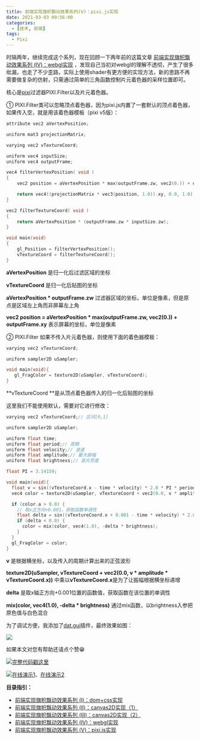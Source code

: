 ```yaml
---
title: 前端实现旗帜飘动效果系列(Ⅴ)：pixi.js实现
date: 2021-03-03 09:56:00
categories:
  - [技术, 前端]
tags:
  - Pixi
---
```


时隔两年，继续完成这个系列，现在回顾一下两年前的这篇文章 [前端实现旗帜飘动效果系列 (Ⅳ)：webgl实现](https://my.oschina.net/codingDog/blog/1839100) ，发现自己当初对webgl的理解不透彻，产生了很多纰漏，也走了不少歪路，实际上使用shader有更方便的实现方法，新的思路不再需要做复杂的仿射，只需通过简单的三角函数控制片元着色器的采样位置即可。

核心是[pixi](https://github.com/pixijs/pixi.js)过滤器PIXI.Filter以及片元着色器。

① PIXI.Filter类可以忽略顶点着色器，因为pixi.js内置了一套默认的顶点着色器，如果传入空，就是用该着色器模板（pixi v5版）：
<!-- more -->
```cpp
attribute vec2 aVertexPosition;

uniform mat3 projectionMatrix;

varying vec2 vTextureCoord;

uniform vec4 inputSize;
uniform vec4 outputFrame;

vec4 filterVertexPosition( void )
{
    vec2 position = aVertexPosition * max(outputFrame.zw, vec2(0.)) + outputFrame.xy;

    return vec4((projectionMatrix * vec3(position, 1.0)).xy, 0.0, 1.0);
}

vec2 filterTextureCoord( void )
{
    return aVertexPosition * (outputFrame.zw * inputSize.zw);
}

void main(void)
{
    gl_Position = filterVertexPosition();
    vTextureCoord = filterTextureCoord();
}
```

**aVertexPosition** 是归一化后过滤区域的坐标

**vTextureCoord** 是归一化后贴图的坐标

**aVertexPosition * outputFrame.zw** 过滤器区域的坐标，单位是像素，但是原点是区域左上角而非屏幕左上角

**vec2 position = aVertexPosition * max(outputFrame.zw, vec2(0.)) + outputFrame.xy** 表示屏幕的坐标，单位是像素

② PIXI.Filter 如果不传入片元着色器，则使用下面的着色器模板：

```cpp
varying vec2 vTextureCoord;

uniform sampler2D uSampler;

void main(void){
   gl_FragColor = texture2D(uSampler, vTextureCoord);
}
```

**vTextureCoord **是从顶点着色器传入的归一化后贴图的坐标

这里我们不能使用默认，需要对它进行修改：

```cpp
varying vec2 vTextureCoord;// 区间[0,1]

uniform sampler2D uSampler;

uniform float time;
uniform float period;// 周期
uniform float velocity;// 波速
uniform float amplitude;// 最大振幅
uniform float brightness;// 高光亮度

float PI = 3.14159;

void main(void){
  float v = sin((vTextureCoord.x - time * velocity) * 2.0 * PI * period);
  vec4 color = texture2D(uSampler, vTextureCoord + vec2(0.0, v * amplitude * vTextureCoord.x));

  if (color.a > 0.0) {
    // 取x正方向+0.001，获取函数单调性
    float delta = sin((vTextureCoord.x + 0.001 - time * velocity) * 2.0 * PI * period) - v;
    if (delta < 0.0) {
      color = mix(color, vec4(1.0), -delta * brightness);
    }
  }
  gl_FragColor = color;
}
```

**v** 是根据横坐标，以及传入的周期计算出来的正弦波形

**texture2D(uSampler, vTextureCoord + vec2(0.0, v * amplitude * vTextureCoord.x))** 中乘以**vTextureCoord.x**是为了让振幅根据横坐标递增

**delta** 是取x轴正方向+0.001位置的函数值，获取函数在该位置的单调性

**mix(color, vec4(1.0), -delta * brightness)** 通过mix函数，以brightness入参把原色值与白色混合

为了调试方便，我添加了[dat.gui](https://github.com/dataarts/dat.gui)插件，最终效果如图：

![](/images/pixi_flag.gif)

如果本文对您有帮助还请点个赞😁

![](/images/hand.webp)[完整代码戳这里](https://github.com/face2ass/blog-source-host/tree/master/%E5%89%8D%E7%AB%AF%E5%AE%9E%E7%8E%B0%E6%97%97%E5%B8%9C%E9%A3%98%E5%8A%A8%E6%95%88%E6%9E%9C%E7%B3%BB%E5%88%97/pixi%E5%AE%9E%E7%8E%B0)

![](/images/hand.webp)[在线演示1](https://blog.omgfaq.com/example/%E5%89%8D%E7%AB%AF%E5%AE%9E%E7%8E%B0%E6%97%97%E5%B8%9C%E9%A3%98%E5%8A%A8%E6%95%88%E6%9E%9C%E7%B3%BB%E5%88%97/pixi%E5%AE%9E%E7%8E%B0/index.html)、[在线演示2](https://codepen.io/oj8kay/pen/vYyjwGv)

**目录指引：**

-   [前端实现旗帜飘动效果系列 (Ⅰ)：dom+css实现](https://my.oschina.net/codingDog/blog/1839097)
-   [前端实现旗帜飘动效果系列 (Ⅱ)：canvas2D实现（1）](https://my.oschina.net/codingDog/blog/1839098)
-   [前端实现旗帜飘动效果系列 (Ⅲ)：canvas2D实现（2）](https://my.oschina.net/codingDog/blog/1839099)
-   [前端实现旗帜飘动效果系列 (Ⅳ)：webgl实现](https://my.oschina.net/codingDog/blog/1839100)
-   [前端实现旗帜飘动效果系列 (Ⅴ)：pixi.js实现](https://my.oschina.net/codingDog/blog/4968573)